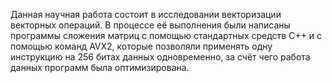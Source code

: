 Данная научная работа состоит в исследовании векторизации векторных операций. 
В процессе её выполнения были написаны программы сложения матриц с помощью стандартных средств C++ и с помощью команд AVX2,
которые позволяли применять одну инструкцию на 256 битах данных одновременно, за счёт чего работа данных программ была оптимизирована.
